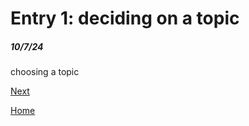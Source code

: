 # Entry 1: deciding on a topic
##### 10/7/24

choosing a topic

[Next](entry02.md)

[Home](../README.md)
